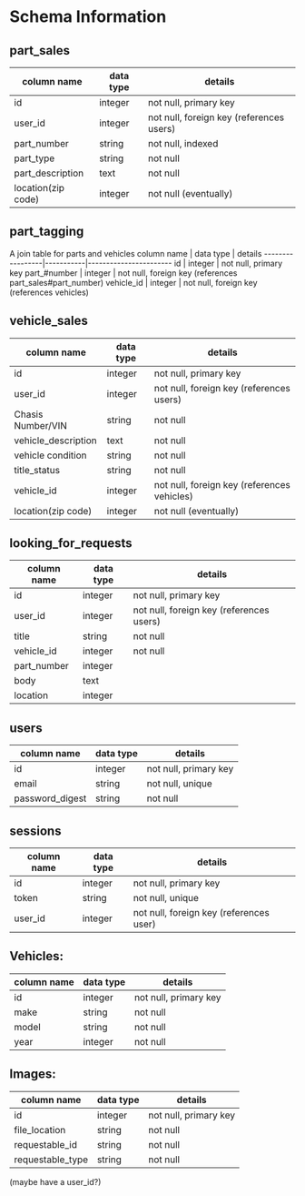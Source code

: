 # Schema Information

## part_sales
column name        | data type | details
-------------------|-----------|-----------------------
id                 | integer   | not null, primary key
user_id           | integer   | not null, foreign key (references users)
part_number        | string    | not null, indexed
part_type          | string    | not null
part_description   | text      | not null
location(zip code) | integer   | not null (eventually)


## part_tagging
A join table for parts and vehicles
column name      | data type | details
-----------------|-----------|-----------------------
id               | integer   | not null, primary key
part_#number     | integer   | not null, foreign key (references part_sales#part_number)
vehicle_id       | integer   | not null, foreign key (references vehicles)


## vehicle_sales
column name         | data type | details
--------------------|-----------|-----------------------
id                  | integer   | not null, primary key
user_id            | integer   | not null, foreign key (references users)
Chasis Number/VIN   | string    | not null
vehicle_description | text      | not null
vehicle condition   | string    | not null
title_status        | string    | not null
vehicle_id          | integer   | not null, foreign key (references vehicles)
location(zip code)  | integer   | not null (eventually)

## looking_for_requests
column name   | data type | details
--------------|-----------|-----------------------
id            | integer   | not null, primary key
user_id       | integer   | not null, foreign key (references users)
title         | string    | not null
vehicle_id    | integer   | not null
part_number   | integer   |
body          | text      |
location      | integer   |

## users
column name     | data type | details
----------------|-----------|-----------------------
id              | integer   | not null, primary key
email           | string    | not null, unique
password_digest | string    | not null



## sessions
column name     | data type | details
----------------|-----------|-----------------------
id              | integer   | not null, primary key
token           | string    | not null, unique
user_id         | integer   | not null, foreign key (references user)


## Vehicles:
column name     | data type | details
----------------|-----------|-----------------------
id              | integer   | not null, primary key
make            | string    | not null
model           | string    | not null
year            | integer   | not null

## Images:
column name       | data type | details
------------------|-----------|-----------------------
id                | integer   | not null, primary key
file_location     | string    | not null
requestable_id    | string    | not null
requestable_type  | string    | not null
(maybe have a user_id?)
